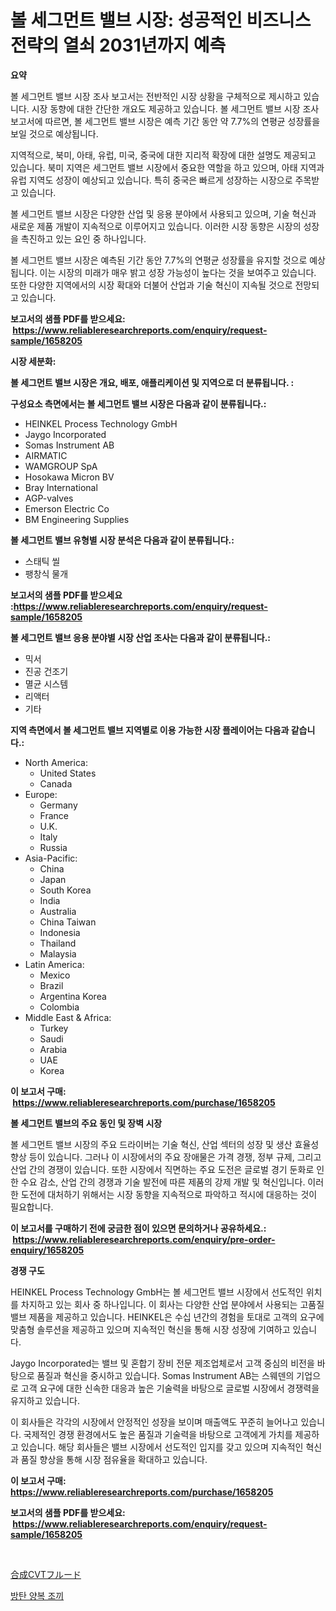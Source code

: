 <p><h1>볼 세그먼트 밸브 시장: 성공적인 비즈니스 전략의 열쇠 2031년까지 예측</h1></p><p><strong>요약</strong></p>
<p><p>볼 세그먼트 밸브 시장 조사 보고서는 전반적인 시장 상황을 구체적으로 제시하고 있습니다. 시장 동향에 대한 간단한 개요도 제공하고 있습니다. 볼 세그먼트 밸브 시장 조사 보고서에 따르면, 볼 세그먼트 밸브 시장은 예측 기간 동안 약 7.7%의 연평균 성장률을 보일 것으로 예상됩니다. </p><p>지역적으로, 북미, 아태, 유럽, 미국, 중국에 대한 지리적 확장에 대한 설명도 제공되고 있습니다. 북미 지역은 세그먼트 밸브 시장에서 중요한 역할을 하고 있으며, 아태 지역과 유럽 지역도 성장이 예상되고 있습니다. 특히 중국은 빠르게 성장하는 시장으로 주목받고 있습니다.</p><p>볼 세그먼트 밸브 시장은 다양한 산업 및 응용 분야에서 사용되고 있으며, 기술 혁신과 새로운 제품 개발이 지속적으로 이루어지고 있습니다. 이러한 시장 동향은 시장의 성장을 촉진하고 있는 요인 중 하나입니다.</p><p>볼 세그먼트 밸브 시장은 예측된 기간 동안 7.7%의 연평균 성장률을 유지할 것으로 예상됩니다. 이는 시장의 미래가 매우 밝고 성장 가능성이 높다는 것을 보여주고 있습니다. 또한 다양한 지역에서의 시장 확대와 더불어 산업과 기술 혁신이 지속될 것으로 전망되고 있습니다.</p></p>
<p><strong>보고서의 샘플 PDF를 받으세요: &nbsp;<a href="https://www.reliableresearchreports.com/enquiry/request-sample/1658205">https://www.reliableresearchreports.com/enquiry/request-sample/1658205</a></strong></p>
<p><strong>시장 세분화:</strong></p>
<p><strong> 볼 세그먼트 밸브 시장은 개요, 배포, 애플리케이션 및 지역으로 더 분류됩니다. :</strong></p>
<p><strong>구성요소 측면에서는 볼 세그먼트 밸브 시장은 다음과 같이 분류됩니다.:</strong></p>
<p><ul><li>HEINKEL Process Technology GmbH</li><li>Jaygo Incorporated</li><li>Somas Instrument AB</li><li>AIRMATIC</li><li>WAMGROUP SpA</li><li>Hosokawa Micron BV</li><li>Bray International</li><li>AGP-valves</li><li>Emerson Electric Co</li><li>BM Engineering Supplies</li></ul></p>
<p><strong> 볼 세그먼트 밸브 유형별 시장 분석은 다음과 같이 분류됩니다.:</strong></p>
<p><ul><li>스태틱 씰</li><li>팽창식 물개</li></ul></p>
<p><strong>보고서의 샘플 PDF를 받으세요 :<a href="https://www.reliableresearchreports.com/enquiry/request-sample/1658205">https://www.reliableresearchreports.com/enquiry/request-sample/1658205</a></strong></p>
<p><strong> 볼 세그먼트 밸브 응용 분야별 시장 산업 조사는 다음과 같이 분류됩니다.:</strong></p>
<p><ul><li>믹서</li><li>진공 건조기</li><li>멸균 시스템</li><li>리액터</li><li>기타</li></ul></p>
<p><strong>지역 측면에서 볼 세그먼트 밸브 지역별로 이용 가능한 시장 플레이어는 다음과 같습니다.:</strong></p>
<p><ul>
    <li>
        North America:
        <ul>
            <li>United States</li>
            <li>Canada</li>
        </ul>
    </li>
    <li>
        Europe:
        <ul>
            <li>Germany</li>
            <li>France</li>
            <li>U.K.</li>
            <li>Italy</li>
            <li>Russia</li>
        </ul>
    </li>
    <li>
        Asia-Pacific:
        <ul>
            <li>China</li>
            <li>Japan</li>
            <li>South Korea</li>
            <li>India</li>
            <li>Australia</li>
            <li>China Taiwan</li>
            <li>Indonesia</li>
            <li>Thailand</li>
            <li>Malaysia</li>
        </ul>
    </li>
    <li>
        Latin America:
        <ul>
            <li>Mexico</li>
            <li>Brazil</li>
            <li>Argentina Korea</li>
            <li>Colombia</li>
        </ul>
    </li>
    <li>
        Middle East & Africa:
        <ul>
            <li>Turkey</li>
            <li>Saudi</li>
            <li>Arabia</li>
            <li>UAE</li>
            <li>Korea</li>
        </ul>
    </li>
    </ul></p>
<p><strong>이 보고서 구매: &nbsp;<a href="https://www.reliableresearchreports.com/purchase/1658205">https://www.reliableresearchreports.com/purchase/1658205</a></strong></p>
<p><strong>볼 세그먼트 밸브의 주요 동인 및 장벽 시장</strong></p>
<p><p>볼 세그먼트 밸브 시장의 주요 드라이버는 기술 혁신, 산업 섹터의 성장 및 생산 효율성 향상 등이 있습니다. 그러나 이 시장에서의 주요 장애물은 가격 경쟁, 정부 규제, 그리고 산업 간의 경쟁이 있습니다. 또한 시장에서 직면하는 주요 도전은 글로벌 경기 둔화로 인한 수요 감소, 산업 간의 경쟁과 기술 발전에 따른 제품의 강제 개발 및 혁신입니다. 이러한 도전에 대처하기 위해서는 시장 동향을 지속적으로 파악하고 적시에 대응하는 것이 필요합니다.</p></p>
<p><strong>이 보고서를 구매하기 전에 궁금한 점이 있으면 문의하거나 공유하세요.: &nbsp;<a href="https://www.reliableresearchreports.com/enquiry/pre-order-enquiry/1658205">https://www.reliableresearchreports.com/enquiry/pre-order-enquiry/1658205</a></strong></p>
<p><strong>경쟁 구도</strong></p>
<p><p>HEINKEL Process Technology GmbH는 볼 세그먼트 밸브 시장에서 선도적인 위치를 차지하고 있는 회사 중 하나입니다. 이 회사는 다양한 산업 분야에서 사용되는 고품질 밸브 제품을 제공하고 있습니다. HEINKEL은 수십 년간의 경험을 토대로 고객의 요구에 맞춤형 솔루션을 제공하고 있으며 지속적인 혁신을 통해 시장 성장에 기여하고 있습니다.</p><p>Jaygo Incorporated는 밸브 및 혼합기 장비 전문 제조업체로서 고객 중심의 비전을 바탕으로 품질과 혁신을 중시하고 있습니다. Somas Instrument AB는 스웨덴의 기업으로 고객 요구에 대한 신속한 대응과 높은 기술력을 바탕으로 글로벌 시장에서 경쟁력을 유지하고 있습니다.</p><p>이 회사들은 각각의 시장에서 안정적인 성장을 보이며 매출액도 꾸준히 늘어나고 있습니다. 국제적인 경쟁 환경에서도 높은 품질과 기술력을 바탕으로 고객에게 가치를 제공하고 있습니다. 해당 회사들은 밸브 시장에서 선도적인 입지를 갖고 있으며 지속적인 혁신과 품질 향상을 통해 시장 점유율을 확대하고 있습니다.</p></p>
<p><strong>이 보고서 구매: &nbsp; <a href="https://www.reliableresearchreports.com/purchase/1658205">https://www.reliableresearchreports.com/purchase/1658205</a></strong></p>
<p><strong>보고서의 샘플 PDF를 받으세요: &nbsp;<a href="https://www.reliableresearchreports.com/enquiry/request-sample/1658205">https://www.reliableresearchreports.com/enquiry/request-sample/1658205</a></strong><strong></strong></p>
<p>&nbsp;</p>
<p><p><a href="https://github.com/nemesis2824/Market-Research-Report-List-1/blob/main/230521813264.md">合成CVTフルード</a></p><p><a href="https://medium.com/@sybleferry/%ED%83%84%EB%8F%84-%EB%B0%A9%ED%83%84-%EC%A1%B0%EB%81%BC-%EC%8B%9C%EC%9E%A5-%EB%B6%84%EC%84%9D-cagr-%EC%8B%9C%EC%9E%A5-%EC%84%B8%EB%B6%84%ED%99%94-%EB%B0%8F-%EA%B8%80%EB%A1%9C%EB%B2%8C-%EC%82%B0%EC%97%85-%EA%B0%9C%EC%9A%94-a373f6392829">방탄 양복 조끼</a></p></p>